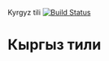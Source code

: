 Kyrgyz tili [![Build Status](https://travis-ci.org/MasterAlish/kyrgyz_tili.svg?branch=master)](http://travis-ci.org/MasterAlish/kyrgyz_tili)

# Кыргыз тили 
